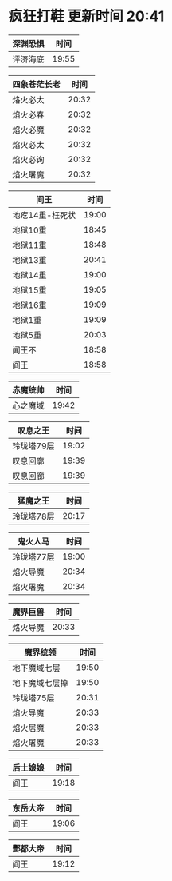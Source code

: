 # 疯狂打鞋 更新时间 20:41

| 深渊恐惧   | 时间    |
|--------|-------|
| 评济海底 | 19:55 |

| 四象苍茫长老   | 时间    |
|--------|-------|
| 烙火必太 | 20:32 |
| 焰火必春 | 20:32 |
| 焰火必魔 | 20:32 |
| 焰火必太 | 20:32 |
| 焰火必询 | 20:32 |
| 焰火屠魔 | 20:32 |

| 间王   | 时间    |
|--------|-------|
| 地疙14重-枉死状 | 19:00 |
| 地狱10重 | 18:45 |
| 地狱11重 | 18:48 |
| 地狱13重 | 20:41 |
| 地狱14重 | 19:00 |
| 地狱15重 | 19:05 |
| 地狱16重 | 19:09 |
| 地狱1重 | 19:09 |
| 地狱5重 | 20:03 |
| 闻王不 | 18:58 |
| 阎王 | 18:58 |

| 赤魔统帅   | 时间    |
|--------|-------|
| 心之魔域 | 19:42 |

| 叹息之王   | 时间    |
|--------|-------|
| 玲珑塔79层 | 19:02 |
| 叹息回廓 | 19:39 |
| 叹息回廊 | 19:39 |

| 猛魔之王   | 时间    |
|--------|-------|
| 玲珑塔78层 | 20:17 |

| 鬼火人马   | 时间    |
|--------|-------|
| 玲珑塔77层 | 19:00 |
| 焰火导魔 | 20:34 |
| 焰火屠魔 | 20:34 |

| 魔界巨兽   | 时间    |
|--------|-------|
| 烙火导魔 | 20:33 |

| 魔界统领   | 时间    |
|--------|-------|
| 地下魔域七层 | 19:50 |
| 地下魔域七层掉 | 19:50 |
| 玲珑塔75层 | 20:31 |
| 焰火导魔 | 20:33 |
| 焰火居魔 | 20:33 |
| 焰火屠魔 | 20:33 |

| 后土娘娘   | 时间    |
|--------|-------|
| 阎王 | 19:18 |

| 东岳大帝   | 时间    |
|--------|-------|
| 阎王 | 19:06 |

| 酆都大帝   | 时间    |
|--------|-------|
| 阎王 | 19:12 |